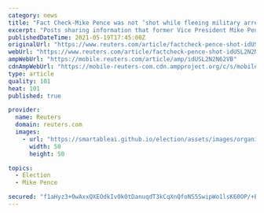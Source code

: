 ```yaml
---
category: news
title: "Fact Check-Mike Pence was not ‘shot while fleeing military arrest’ on April 14"
excerpt: "Posts sharing information that former Vice President Mike Pence was shot while fleeing military arrest are false. There is no credible evidence to support this claim."
publishedDateTime: 2021-05-19T17:45:00Z
originalUrl: "https://www.reuters.com/article/factcheck-pence-shot-idUSL2N2N62VB"
webUrl: "https://www.reuters.com/article/factcheck-pence-shot-idUSL2N2N62VB"
ampWebUrl: "https://mobile.reuters.com/article/amp/idUSL2N2N62VB"
cdnAmpWebUrl: "https://mobile-reuters-com.cdn.ampproject.org/c/s/mobile.reuters.com/article/amp/idUSL2N2N62VB"
type: article
quality: 101
heat: 101
published: true

provider:
  name: Reuters
  domain: reuters.com
  images:
    - url: "https://smartableai.github.io/election/assets/images/organizations/reuters.com-50x50.jpg"
      width: 50
      height: 50

topics:
  - Election
  - Mike Pence

secured: "f1aHyz3+0wAxxQXEOdkIv0k0tDanuqdT3kCqXnQfoNS5SwipWo1lsK60OP/+BYi6ncC2+v4f7D8mNJgi5IeZd3Nnb1biO4OcOLI/RxfD4LK3XRrSu9Q8pL8ausQMEs5vc6vJBZvXt7D4s+IfRq4UPeyXL69KE46FFa8e0TGBc/dI8xETKTnr++UEf+ZMshzKDD6HRR168zJAGn9WCMQsn29n57d2jBymzOE34RJGJPTZB6zPBgJlIzLHEwxsnSVDeGENEKkdRoZoDidUWKWFqybfq906AU08MiPQFjt2Ck5xG125XpLG7Fow0UCyivN8UYBAIh6FM4VxGRXo1bc56U+3YenpBkIlWxbecla2OK8=;JM78NLMVZuGvnrFHkoxNqQ=="
---
```


